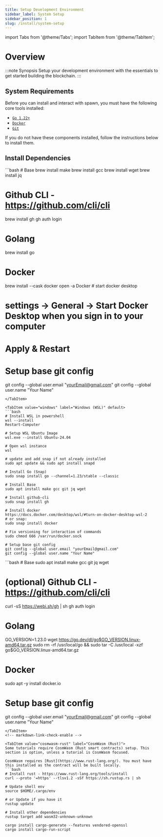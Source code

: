 ```yaml
---
title: Setup Development Environment
sidebar_label: System Setup
sidebar_position: 1
slug: /install/system-setup
---
```


import Tabs from '@theme/Tabs';
import TabItem from '@theme/TabItem';

# Overview

:::note Synopsis
Setup your development environment with the essentials to get started building the blockchain.
:::


## System Requirements

Before you can install and interact with spawn, you must have the following core tools installed:
* [`Go 1.22+`](https://go.dev/doc/install)
* [`Docker`](https://docs.docker.com/get-docker/)
* [`Git`](https://git-scm.com/)

If you do not have these components installed, follow the instructions below to install them.

## Install Dependencies

<Tabs defaultValue="macos">
  <TabItem value="macos" label="MacOS">
  ```bash
  # Base
  brew install make
  brew install gcc
  brew install wget
  brew install jq

  # Github CLI - https://github.com/cli/cli
  brew install gh
  gh auth login

  # Golang
  brew install go

  # Docker
  brew install --cask docker
  open -a Docker # start docker desktop
  # settings -> General -> Start Docker Desktop when you sign in to your computer
  # Apply & Restart

  # Setup base git config
  git config --global user.email "yourEmail@gmail.com"
  git config --global user.name "Your Name"
  ```
  </TabItem>

  <TabItem value="windows" label="Windows (WSL)" default>
  ```bash
  # Install WSL in powershell
  wsl --install
  Restart-Computer

  # Setup WSL Ubuntu Image
  wsl.exe --install Ubuntu-24.04

  # Open wsl instance
  wsl

  # update and add snap if not already installed
  sudo apt update && sudo apt install snapd

  # Install Go (Snap)
  sudo snap install go --channel=1.23/stable --classic

  # Install Base
  sudo apt install make gcc git jq wget

  # Install github-cli
  sudo snap install gh

  # Install docker
  https://docs.docker.com/desktop/wsl/#turn-on-docker-desktop-wsl-2
  # or snap:
  sudo snap install docker

  # Fix versioning for interaction of commands
  sudo chmod 666 /var/run/docker.sock

  # Setup base git config
  git config --global user.email "yourEmail@gmail.com"
  git config --global user.name "Your Name"
  ```
  </TabItem>

  <TabItem value="ubuntu-linux" label="Linux (Ubuntu)">
  <!-- markdown-link-check-disable -->
  ```bash
  # Base
  sudo apt install make gcc git jq wget

  # (optional) Github CLI - https://github.com/cli/cli
  curl -sS https://webi.sh/gh | sh
  gh auth login

  # Golang
  GO_VERSION=1.23.0
  wget https://go.dev/dl/go$GO_VERSION.linux-amd64.tar.gz
  sudo rm -rf /usr/local/go && sudo tar -C /usr/local -xzf go$GO_VERSION.linux-amd64.tar.gz

  # Docker
  sudo apt -y install docker.io

  # Setup base git config
  git config --global user.email "yourEmail@gmail.com"
  git config --global user.name "Your Name"
  ```
  </TabItem>
  <!-- markdown-link-check-enable -->

  <TabItem value="cosmwasm-rust" label="CosmWasm (Rust)">
  Some tutorials require CosmWasm (Rust smart contracts) setup. This section is option, unless a tutorial is CosmWasm focused.

  CosmWasm requires [Rust](https://www.rust-lang.org/). You must have this installed as the contract will be built locally.
  ```bash
  # Install rust - https://www.rust-lang.org/tools/install
  curl --proto '=https' --tlsv1.2 -sSf https://sh.rustup.rs | sh

  # Update shell env
  source $HOME/.cargo/env

  # or Update if you have it
  rustup update

  # Install other dependencies
  rustup target add wasm32-unknown-unknown

  cargo install cargo-generate --features vendored-openssl
  cargo install cargo-run-script
  ```
  </TabItem>
</Tabs>
